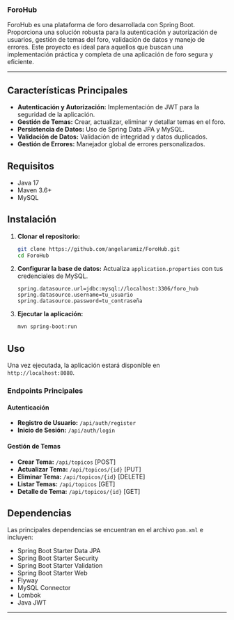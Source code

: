 ### ForoHub

ForoHub es una plataforma de foro desarrollada con Spring Boot. Proporciona una solución robusta para la autenticación y autorización de usuarios, gestión de temas del foro, validación de datos y manejo de errores. Este proyecto es ideal para aquellos que buscan una implementación práctica y completa de una aplicación de foro segura y eficiente.

---

## Características Principales

- **Autenticación y Autorización:** Implementación de JWT para la seguridad de la aplicación.
- **Gestión de Temas:** Crear, actualizar, eliminar y detallar temas en el foro.
- **Persistencia de Datos:** Uso de Spring Data JPA y MySQL.
- **Validación de Datos:** Validación de integridad y datos duplicados.
- **Gestión de Errores:** Manejador global de errores personalizados.

## Requisitos

- Java 17
- Maven 3.6+
- MySQL

## Instalación

1. **Clonar el repositorio:**
   ```sh
   git clone https://github.com/angelaramiz/ForoHub.git
   cd ForoHub
   ```
2. **Configurar la base de datos:**
   Actualiza `application.properties` con tus credenciales de MySQL.
   ```properties
   spring.datasource.url=jdbc:mysql://localhost:3306/foro_hub
   spring.datasource.username=tu_usuario
   spring.datasource.password=tu_contraseña
   ```
3. **Ejecutar la aplicación:**
   ```sh
   mvn spring-boot:run
   ```

## Uso

Una vez ejecutada, la aplicación estará disponible en `http://localhost:8080`.

### Endpoints Principales

#### Autenticación
- **Registro de Usuario:** `/api/auth/register`
- **Inicio de Sesión:** `/api/auth/login`

#### Gestión de Temas
- **Crear Tema:** `/api/topicos` [POST]
- **Actualizar Tema:** `/api/topicos/{id}` [PUT]
- **Eliminar Tema:** `/api/topicos/{id}` [DELETE]
- **Listar Temas:** `/api/topicos` [GET]
- **Detalle de Tema:** `/api/topicos/{id}` [GET]

## Dependencias

Las principales dependencias se encuentran en el archivo `pom.xml` e incluyen:

- Spring Boot Starter Data JPA
- Spring Boot Starter Security
- Spring Boot Starter Validation
- Spring Boot Starter Web
- Flyway
- MySQL Connector
- Lombok
- Java JWT

---
